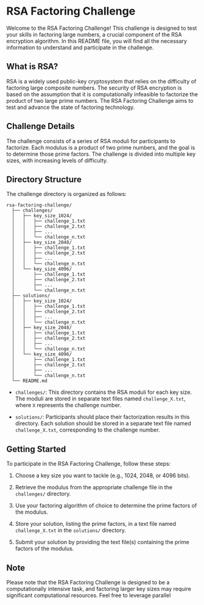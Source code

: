 # RSA Factoring Challenge

Welcome to the RSA Factoring Challenge! This challenge is designed to test your skills in factoring large numbers, a crucial component of the RSA encryption algorithm. In this README file, you will find all the necessary information to understand and participate in the challenge.

## What is RSA?

RSA is a widely used public-key cryptosystem that relies on the difficulty of factoring large composite numbers. The security of RSA encryption is based on the assumption that it is computationally infeasible to factorize the product of two large prime numbers. The RSA Factoring Challenge aims to test and advance the state of factoring technology.

## Challenge Details

The challenge consists of a series of RSA moduli for participants to factorize. Each modulus is a product of two prime numbers, and the goal is to determine those prime factors. The challenge is divided into multiple key sizes, with increasing levels of difficulty.

## Directory Structure

The challenge directory is organized as follows:

```
rsa-factoring-challenge/
  ├── challenges/
  │   ├── key_size_1024/
  │   │   ├── challenge_1.txt
  │   │   ├── challenge_2.txt
  │   │   ├── ...
  │   │   └── challenge_n.txt
  │   ├── key_size_2048/
  │   │   ├── challenge_1.txt
  │   │   ├── challenge_2.txt
  │   │   ├── ...
  │   │   └── challenge_n.txt
  │   └── key_size_4096/
  │       ├── challenge_1.txt
  │       ├── challenge_2.txt
  │       ├── ...
  │       └── challenge_n.txt
  ├── solutions/
  │   ├── key_size_1024/
  │   │   ├── challenge_1.txt
  │   │   ├── challenge_2.txt
  │   │   ├── ...
  │   │   └── challenge_n.txt
  │   ├── key_size_2048/
  │   │   ├── challenge_1.txt
  │   │   ├── challenge_2.txt
  │   │   ├── ...
  │   │   └── challenge_n.txt
  │   └── key_size_4096/
  │       ├── challenge_1.txt
  │       ├── challenge_2.txt
  │       ├── ...
  │       └── challenge_n.txt
  └── README.md
```

- `challenges/`: This directory contains the RSA moduli for each key size. The moduli are stored in separate text files named `challenge_X.txt`, where `X` represents the challenge number.

- `solutions/`: Participants should place their factorization results in this directory. Each solution should be stored in a separate text file named `challenge_X.txt`, corresponding to the challenge number.

## Getting Started

To participate in the RSA Factoring Challenge, follow these steps:

1. Choose a key size you want to tackle (e.g., 1024, 2048, or 4096 bits).

2. Retrieve the modulus from the appropriate challenge file in the `challenges/` directory.

3. Use your factoring algorithm of choice to determine the prime factors of the modulus.

4. Store your solution, listing the prime factors, in a text file named `challenge_X.txt` in the `solutions/` directory.

5. Submit your solution by providing the text file(s) containing the prime factors of the modulus.

## Note

Please note that the RSA Factoring Challenge is designed to be a computationally intensive task, and factoring larger key sizes may require significant computational resources. Feel free to leverage parallel
